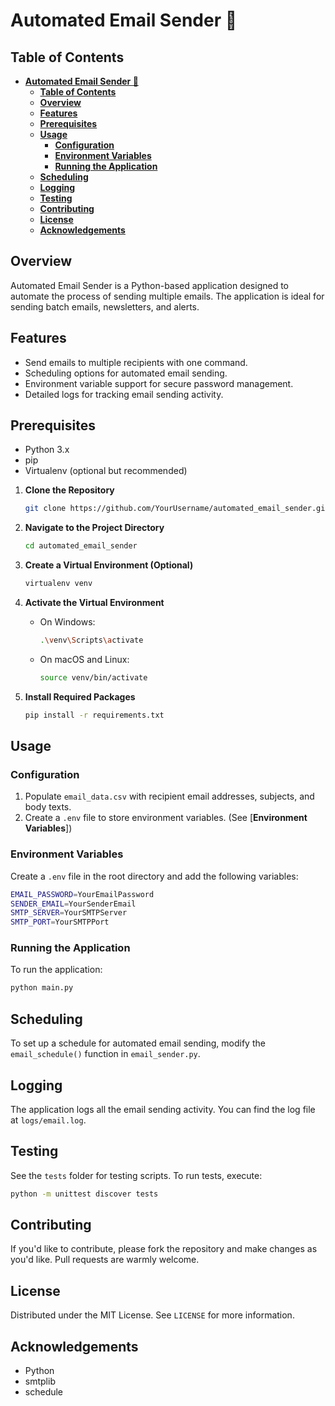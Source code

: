 # **Automated Email Sender 💌**

## **Table of Contents**

- [**Automated Email Sender 💌**](#automated-email-sender-)
  - [**Table of Contents**](#table-of-contents)
  - [**Overview**](#overview)
  - [**Features**](#features)
  - [**Prerequisites**](#prerequisites)
  - [**Usage**](#usage)
    - [**Configuration**](#configuration)
    - [**Environment Variables**](#environment-variables)
    - [**Running the Application**](#running-the-application)
  - [**Scheduling**](#scheduling)
  - [**Logging**](#logging)
  - [**Testing**](#testing)
  - [**Contributing**](#contributing)
  - [**License**](#license)
  - [**Acknowledgements**](#acknowledgements)

## **Overview**

Automated Email Sender is a Python-based application designed to automate the process of sending multiple emails. The application is ideal for sending batch emails, newsletters, and alerts.

## **Features**

- Send emails to multiple recipients with one command.
- Scheduling options for automated email sending.
- Environment variable support for secure password management.
- Detailed logs for tracking email sending activity.

## **Prerequisites**

- Python 3.x
- pip
- Virtualenv (optional but recommended)

1. **Clone the Repository**

   ```bash
   git clone https://github.com/YourUsername/automated_email_sender.git
   ```

2. **Navigate to the Project Directory**

   ```bash
   cd automated_email_sender
   ```

3. **Create a Virtual Environment (Optional)**

   ```bash
   virtualenv venv
   ```

4. **Activate the Virtual Environment**

   - On Windows:
     ```bash
     .\venv\Scripts\activate
     ```
   - On macOS and Linux:
     ```bash
     source venv/bin/activate
     ```

5. **Install Required Packages**

   ```bash
   pip install -r requirements.txt
   ```

## **Usage**

### **Configuration**

1. Populate `email_data.csv` with recipient email addresses, subjects, and body texts.
2. Create a `.env` file to store environment variables. (See [**Environment Variables**])

### **Environment Variables**

Create a `.env` file in the root directory and add the following variables:

```bash
EMAIL_PASSWORD=YourEmailPassword
SENDER_EMAIL=YourSenderEmail
SMTP_SERVER=YourSMTPServer
SMTP_PORT=YourSMTPPort
```

### **Running the Application**

To run the application:

```bash
python main.py
```

## **Scheduling**

To set up a schedule for automated email sending, modify the `email_schedule()` function in `email_sender.py`.

## **Logging**

The application logs all the email sending activity. You can find the log file at `logs/email.log`.

## **Testing**

See the `tests` folder for testing scripts. To run tests, execute:

```bash
python -m unittest discover tests
```

## **Contributing**

If you'd like to contribute, please fork the repository and make changes as you'd like. Pull requests are warmly welcome.

## **License**

Distributed under the MIT License. See `LICENSE` for more information.

## **Acknowledgements**

- Python
- smtplib
- schedule

